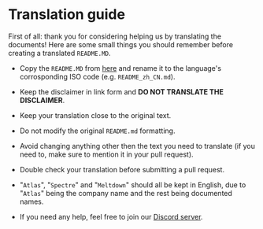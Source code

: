 # Translation guide

First of all: thank you for considering helping us by translating the documents! Here are some small things you should remember before creating a translated `README.MD`.

- Copy the `README.MD` from [here](https://raw.githubusercontent.com/Atlas-OS/Atlas/main/README.md) and rename it to the language's corrosponding ISO code (e.g. `README_zh_CN.md`).

- Keep the disclaimer in link form and **DO NOT TRANSLATE THE DISCLAIMER**.

- Keep your translation close to the original text.

- Do not modify the original `README.md` formatting.

- Avoid changing anything other then the text you need to translate (if you need to, make sure to mention it in your pull request).

- Double check your translation before submitting a pull request.

- "`Atlas`", "`Spectre`" and "`Meltdown`" should all be kept in English, due to "`Atlas`" being the company name and the rest being documented names.

- If you need any help, feel free to join our [Discord server](https://discord.atlasos.net).